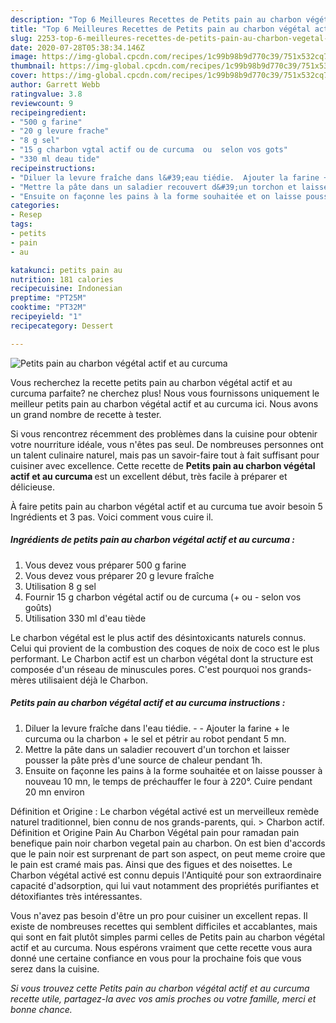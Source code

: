 ```yaml
---
description: "Top 6 Meilleures Recettes de Petits pain au charbon végétal actif et au curcuma"
title: "Top 6 Meilleures Recettes de Petits pain au charbon végétal actif et au curcuma"
slug: 2253-top-6-meilleures-recettes-de-petits-pain-au-charbon-vegetal-actif-et-au-curcuma
date: 2020-07-28T05:38:34.146Z
image: https://img-global.cpcdn.com/recipes/1c99b98b9d770c39/751x532cq70/petits-pain-au-charbon-vegetal-actif-et-au-curcuma-photo-principale-de-la-recette.jpg
thumbnail: https://img-global.cpcdn.com/recipes/1c99b98b9d770c39/751x532cq70/petits-pain-au-charbon-vegetal-actif-et-au-curcuma-photo-principale-de-la-recette.jpg
cover: https://img-global.cpcdn.com/recipes/1c99b98b9d770c39/751x532cq70/petits-pain-au-charbon-vegetal-actif-et-au-curcuma-photo-principale-de-la-recette.jpg
author: Garrett Webb
ratingvalue: 3.8
reviewcount: 9
recipeingredient:
- "500 g farine"
- "20 g levure frache"
- "8 g sel"
- "15 g charbon vgtal actif ou de curcuma  ou  selon vos gots"
- "330 ml deau tide"
recipeinstructions:
- "Diluer la levure fraîche dans l&#39;eau tiédie.  Ajouter la farine + le curcuma ou la charbon + le sel et pétrir au robot pendant 5 mn."
- "Mettre la pâte dans un saladier recouvert d&#39;un torchon et laisser pousser la pâte près d&#39;une source de chaleur pendant 1h."
- "Ensuite on façonne les pains à la forme souhaitée et on laisse pousser à nouveau 10 mn, le temps de préchauffer le four à 220°. Cuire pendant 20 mn environ"
categories:
- Resep
tags:
- petits
- pain
- au

katakunci: petits pain au 
nutrition: 181 calories
recipecuisine: Indonesian
preptime: "PT25M"
cooktime: "PT32M"
recipeyield: "1"
recipecategory: Dessert

---
```



![Petits pain au charbon végétal actif et au curcuma](https://img-global.cpcdn.com/recipes/1c99b98b9d770c39/751x532cq70/petits-pain-au-charbon-vegetal-actif-et-au-curcuma-photo-principale-de-la-recette.jpg)

Vous recherchez la recette petits pain au charbon végétal actif et au curcuma parfaite? ne cherchez plus! Nous vous fournissons uniquement le meilleur petits pain au charbon végétal actif et au curcuma ici. Nous avons un grand nombre de recette à tester.

Si vous rencontrez récemment des problèmes dans la cuisine pour obtenir votre nourriture idéale, vous n'êtes pas seul. De nombreuses personnes ont un talent culinaire naturel, mais pas un savoir-faire tout à fait suffisant pour cuisiner avec excellence. Cette recette de <strong> Petits pain au charbon végétal actif et au curcuma </strong> est un excellent début, très facile à préparer et délicieuse.

<!--inarticleads1-->

À faire petits pain au charbon végétal actif et au curcuma tue avoir besoin 5 Ingrédients et 3 pas. Voici comment vous cuire il.

##### Ingrédients de petits pain au charbon végétal actif et au curcuma :

1. Vous devez vous préparer 500 g farine
1. Vous devez vous préparer 20 g levure fraîche
1. Utilisation 8 g sel
1. Fournir 15 g charbon végétal actif ou de curcuma (+ ou - selon vos goûts)
1. Utilisation 330 ml d&#39;eau tiède


Le charbon végétal est le plus actif des désintoxicants naturels connus. Celui qui provient de la combustion des coques de noix de coco est le plus performant. Le Charbon actif est un charbon végétal dont la structure est composée d&#39;un réseau de minuscules pores. C&#39;est pourquoi nos grands-mères utilisaient déjà le Charbon. 

<!--inarticleads2-->

##### Petits pain au charbon végétal actif et au curcuma instructions :

1. Diluer la levure fraîche dans l&#39;eau tiédie. -  - Ajouter la farine + le curcuma ou la charbon + le sel et pétrir au robot pendant 5 mn.
1. Mettre la pâte dans un saladier recouvert d&#39;un torchon et laisser pousser la pâte près d&#39;une source de chaleur pendant 1h.
1. Ensuite on façonne les pains à la forme souhaitée et on laisse pousser à nouveau 10 mn, le temps de préchauffer le four à 220°. Cuire pendant 20 mn environ


Définition et Origine : Le charbon végétal activé est un merveilleux remède naturel traditionnel, bien connu de nos grands-parents, qui. &gt; Charbon actif. Définition et Origine  Pain Au Charbon Végétal pain pour ramadan pain benefique pain noir charbon vegetal pain au charbon. On est bien d&#39;accords que le pain noir est surprenant de part son aspect, on peut meme croire que le pain est cramé mais pas. Ainsi que des figues et des noisettes. Le Charbon végétal activé est connu depuis l&#39;Antiquité pour son extraordinaire capacité d&#39;adsorption, qui lui vaut notamment des propriétés purifiantes et détoxifiantes très intéressantes. 

<!--inarticleads1-->

<p>
Vous n'avez pas besoin d'être un pro pour cuisiner un excellent repas. Il existe de nombreuses recettes qui semblent difficiles et accablantes, mais qui sont en fait plutôt simples parmi celles de Petits pain au charbon végétal actif et au curcuma. Nous espérons vraiment que cette recette vous aura donné une certaine confiance en vous pour la prochaine fois que vous serez dans la cuisine.
</p>

<p>
<i>Si vous trouvez cette Petits pain au charbon végétal actif et au curcuma recette utile, partagez-la avec vos amis proches ou votre famille, merci et bonne chance.</i>
</p>
